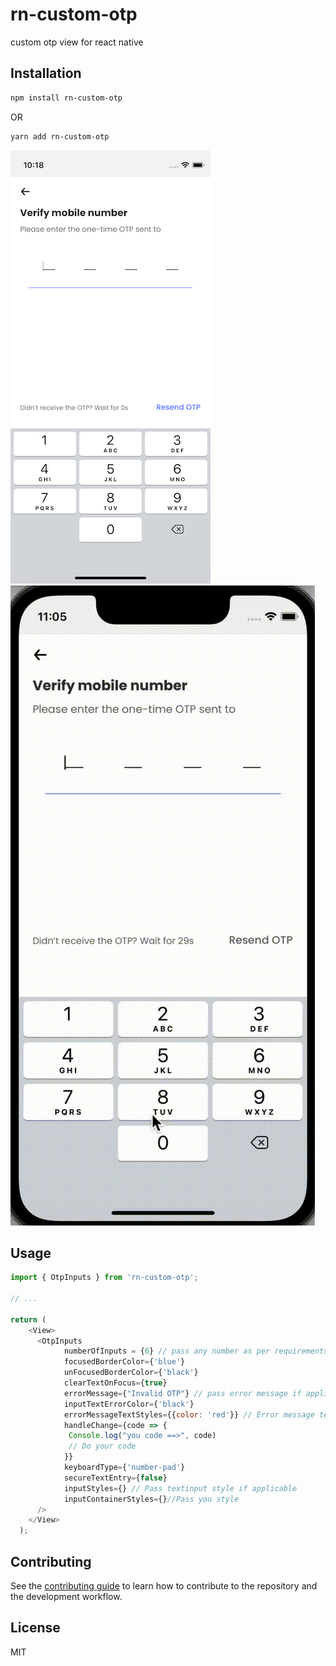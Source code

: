 # rn-custom-otp

custom otp view for react native

## Installation

```sh
npm install rn-custom-otp
```

OR

```sh
yarn add rn-custom-otp
```

![Example](https://github.com/Ashi90/ashish-rn-otp/blob/master/otpinput.png)
![Example](https://github.com/Ashi90/ashish-rn-otp/blob/master/otp.gif)

## Usage

```js
import { OtpInputs } from 'rn-custom-otp';

// ...

return (
    <View>
      <OtpInputs
            numberOfInputs = {6} // pass any number as per requirements
            focusedBorderColor={'blue'}
            unFocusedBorderColor={'black'}
            clearTextOnFocus={true}
            errorMessage={"Invalid OTP"} // pass error message if applicable
            inputTextErrorColor={'black'}
            errorMessageTextStyles={{color: 'red'}} // Error message text style
            handleChange={code => {
             Console.log("you code ==>", code)
             // Do your code
            }}
            keyboardType={'number-pad'}
            secureTextEntry={false}
            inputStyles={} // Pass textinput style if applicable
            inputContainerStyles={}//Pass you style
      />
    </View>
  );
```

## Contributing

See the [contributing guide](CONTRIBUTING.md) to learn how to contribute to the repository and the development workflow.

## License

MIT

```

```
